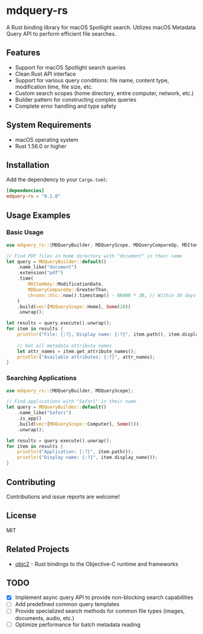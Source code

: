 # mdquery-rs

A Rust binding library for macOS Spotlight search. Utilizes macOS Metadata Query API to perform efficient file searches.

## Features

- Support for macOS Spotlight search queries
- Clean Rust API interface
- Support for various query conditions: file name, content type, modification time, file size, etc.
- Custom search scopes (home directory, entire computer, network, etc.)
- Builder pattern for constructing complex queries
- Complete error handling and type safety

## System Requirements

- macOS operating system
- Rust 1.56.0 or higher

## Installation

Add the dependency to your `Cargo.toml`:

```toml
[dependencies]
mdquery-rs = "0.1.0"
```

## Usage Examples

### Basic Usage

```rust
use mdquery_rs::{MDQueryBuilder, MDQueryScope, MDQueryCompareOp, MDItemKey};

// Find PDF files in home directory with "document" in their name
let query = MDQueryBuilder::default()
    .name_like("document")
    .extension("pdf")
    .time(
        MDItemKey::ModificationDate,
        MDQueryCompareOp::GreaterThan,
        chrono::Utc::now().timestamp() - 86400 * 30, // Within 30 days
    )
    .build(vec![MDQueryScope::Home], Some(20))
    .unwrap();

let results = query.execute().unwrap();
for item in results {
    println!("File: {:?}, Display name: {:?}", item.path(), item.display_name());
    
    // Get all metadata attribute names
    let attr_names = item.get_attribute_names();
    println!("Available attributes: {:?}", attr_names);
}
```

### Searching Applications

```rust
use mdquery_rs::{MDQueryBuilder, MDQueryScope};

// Find applications with "Safari" in their name
let query = MDQueryBuilder::default()
    .name_like("Safari")
    .is_app()
    .build(vec![MDQueryScope::Computer], Some(5))
    .unwrap();

let results = query.execute().unwrap();
for item in results {
    println!("Application: {:?}", item.path());
    println!("Display name: {:?}", item.display_name());
}
```

## Contributing

Contributions and issue reports are welcome!

## License

MIT

## Related Projects

- [objc2](https://github.com/madsmtm/objc2) - Rust bindings to the Objective-C runtime and frameworks

## TODO

- [x] Implement async query API to provide non-blocking search capabilities
- [ ] Add predefined common query templates
- [ ] Provide specialized search methods for common file types (images, documents, audio, etc.)
- [ ] Optimize performance for batch metadata reading
